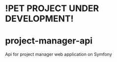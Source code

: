 # !PET PROJECT UNDER DEVELOPMENT!
# project-manager-api
Api for project manager web application on Symfony

